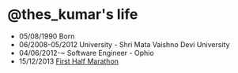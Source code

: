 @thes_kumar's life
===============

- 05/08/1990 Born
- 06/2008-05/2012 University - Shri Mata Vaishno Devi University
- 04/06/2012-~ Software Engineer - Ophio
- 15/12/2013 [First Half Marathon](http://j.mp/sk-marathan-1)
